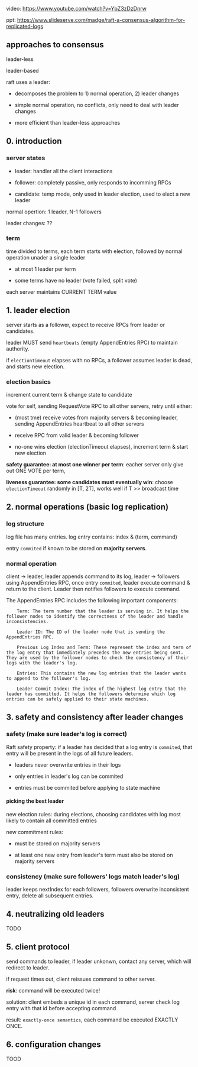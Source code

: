 video: https://www.youtube.com/watch?v=YbZ3zDzDnrw

ppt: https://www.slideserve.com/madge/raft-a-consensus-algorithm-for-replicated-logs

## approaches to consensus

leader-less

leader-based

raft uses a leader:

- decomposes the problem to 1) normal operation, 2) leader changes

- simple normal operation, no conflicts, only need to deal with leader changes

- more efficient than leader-less approaches


## 0. introduction

### server states

- leader: handler all the client interactions

- follower: completely passive, only responds to incomming RPCs

- candidate: temp mode, only used in leader election, used to elect a new leader

normal opertion: 1 leader, N-1 followers

leader changes: ??

### term

time divided to terms, each term starts with election, followed by normal operation unader a single leader

- at most 1 leader per term

- some terms have no leader (vote failed, split vote)

each server maintains CURRENT TERM value

## 1. leader election

server starts as a  follower, expect to receive RPCs from leader or candidates.

leader MUST send `heartbeats` (empty AppendEntries RPC) to maintain authority.

if `electionTimeout` elapses with no RPCs, a follower assumes leader is dead, and starts new election.

### election basics

increment current term & change state to candidate

vote for self, sending RequestVote RPC to all other servers, retry until either:

- (most tme) receive votes from majority servers & becoming leader, sending AppendEntries heartbeat to all other servers

- receive RPC from valid leader & becoming follower

- no-one wins election (electionTimeout elapses), increment term & start new election

**safety guarantee: at most one winner per term**: eacher server only give out ONE VOTE per term,

**liveness guarantee: some candidates must eventually win**: choose `electionTimeout` randomly in [T, 2T], works well if T >> broadcast time

## 2. normal operations (basic log replication)

### log structure

log file has many entries. log entry contains: index & (term, command)

entry `commited` if known to be stored on **majority servers**.

### normal operation

client -> leader, leader appends command to its log, leader -> followers using AppendEntries RPC, once entry `commited`, leader execute command & return to the client. Leader then notifies followers to execute command.

The AppendEntries RPC includes the following important components:

```
    Term: The term number that the leader is serving in. It helps the follower nodes to identify the correctness of the leader and handle inconsistencies.

    Leader ID: The ID of the leader node that is sending the AppendEntries RPC.

    Previous Log Index and Term: These represent the index and term of the log entry that immediately precedes the new entries being sent. They are used by the follower nodes to check the consistency of their logs with the leader's log.

    Entries: This contains the new log entries that the leader wants to append to the follower's log.

    Leader Commit Index: The index of the highest log entry that the leader has committed. It helps the followers determine which log entries can be safely applied to their state machines.
```

## 3. safety and consistency after leader changes

### safety (make sure leader's log is correct)

Raft safety property: if a leader has decided that a log entry is `commited`, that entry will be present in the logs of all future leaders.

- leaders never overwrite entries in their logs

- only entries in leader's log can be commited

- entries must be commited before applying to state machine


#### picking the best leader

new election rules: during elections, choosing candidates with log most likely to contain all committed entries

new commitment rules:

- must be stored on majority servers

- at least one new entry from leader's term must also be stored on majority servers

### consistency (make sure followers' logs match leader's log)

leader keeps nextIndex for each followers, followers overwrite inconsistent entry, delete all subsequent entries.

## 4. neutralizing old leaders

TODO

## 5. client protocol

send commands to leader, if leader unkonwn, contact any server, which will redirect to leader.

if request times out, client reissues command to other server.

**risk**: command will be executed twice!

solution: client embeds a unique id in each command, server check log entry with that id before accepting command

result: `exactly-once semantics`, each command be executed EXACTLY ONCE.

## 6. configuration changes

TOOD
